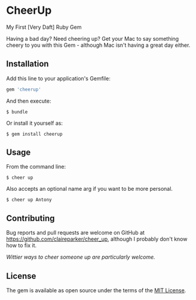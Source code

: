 # CheerUp

My First [Very Daft] Ruby Gem

Having a bad day? Need cheering up? Get your Mac to say something cheery to you with this Gem - although Mac isn't having a great day either.

## Installation

Add this line to your application's Gemfile:

```ruby
gem 'cheerup'
```

And then execute:

    $ bundle

Or install it yourself as:

    $ gem install cheerup

## Usage

From the command line:
    
    $ cheer up

Also accepts an optional name arg if you want to be more personal.

    $ cheer up Antony


## Contributing

Bug reports and pull requests are welcome on GitHub at https://github.com/claireparker/cheer_up, although I probably don't know how to fix it.

_Wittier ways to cheer someone up are particularly welcome._


## License

The gem is available as open source under the terms of the [MIT License](http://opensource.org/licenses/MIT).


